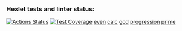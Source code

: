 ### Hexlet tests and linter status:

[![Actions Status](https://github.com/foxxdogg/frontend-project-44/actions/workflows/hexlet-check.yml/badge.svg)](https://github.com/foxxdogg/frontend-project-44/actions)
[![Test Coverage](https://api.codeclimate.com/v1/badges/6ed1472ba2ef8141f03c/test_coverage)](https://codeclimate.com/github/foxxdogg/frontend-project-44/test_coverage)
[even](https://asciinema.org/a/082UE6z3b4zLWaSJbdqru6d4R)
[calc](https://asciinema.org/a/xnzBC6jTRdprwXAfQNMSeNUlP)
[gcd](https://asciinema.org/a/4SpbdV6URRJRtVQElsNLQVBok)
[progression](https://asciinema.org/a/DhJuyYhH3q1XH6OjupEnCde2Q)
[prime](https://asciinema.org/a/7VNqmH42DlUNkojk1MCgoBXq4)